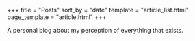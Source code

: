 +++
title = "Posts"
sort_by = "date"
template = "article_list.html"
page_template = "article.html"
+++

A personal blog about my perception of everything that exists.
